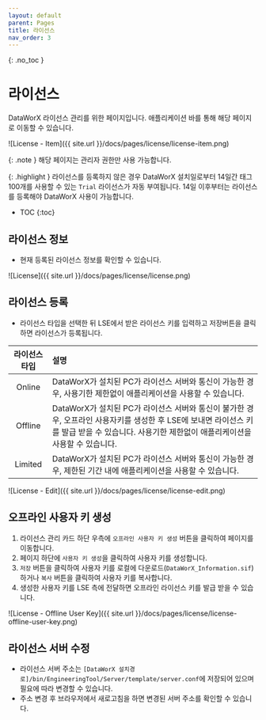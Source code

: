 ```yaml
---
layout: default
parent: Pages
title: 라이선스
nav_order: 3
---
```


{: .no_toc }
# 라이선스
DataWorX 라이선스 관리를 위한 페이지입니다. 애플리케이션 바를 통해 해당 페이지로 이동할 수 있습니다.

![License - Item]({{ site.url }}/docs/pages/license/license-item.png)

{: .note }
해당 페이지는 관리자 권한만 사용 가능합니다.

{: .highlight }
라이선스를 등록하지 않은 경우 DataWorX 설치일로부터 14일간 태그 100개를 사용할 수 있는 `Trial` 라이선스가 자동 부여됩니다. 14일 이후부터는 라이선스를 등록해야 DataWorX 사용이 가능합니다.

- TOC
{:toc}


## 라이선스 정보
- 현재 등록된 라이선스 정보를 확인할 수 있습니다.

![License]({{ site.url }}/docs/pages/license/license.png)


## 라이선스 등록
- 라이선스 타입을 선택한 뒤 LSE에서 받은 라이선스 키를 입력하고 저장버튼을 클릭하면 라이선스가 등록됩니다.

| 라이선스 타입 | 설명         |
| :----------: | :----------- |
| Online       | DataWorX가 설치된 PC가 라이선스 서버와 통신이 가능한 경우, 사용기한 제한없이 애플리케이션을 사용할 수 있습니다. |
| Offline      | DataWorX가 설치된 PC가 라이선스 서버와 통신이 불가한 경우, 오프라인 사용자키를 생성한 후 LSE에 보내면 라이선스 키를 발급 받을 수 있습니다. 사용기한 제한없이 애플리케이션을 사용할 수 있습니다. |
| Limited      | DataWorX가 설치된 PC가 라이선스 서버와 통신이 가능한 경우, 제한된 기간 내에 애플리케이션을 사용할 수 있습니다. |

![License - Edit]({{ site.url }}/docs/pages/license/license-edit.png)


## 오프라인 사용자 키 생성
1. 라이선스 관리 카드 하단 우측에 `오프라인 사용자 키 생성` 버튼을 클릭하여 페이지를 이동합니다.
2. 페이지 하단에 `사용자 키 생성`을 클릭하여 사용자 키를 생성합니다. 
3. `저장` 버튼을 클릭하여 사용자 키를 로컬에 다운로드(`DataWorX_Information.sif`)하거나 `복사` 버튼을 클릭하여 사용자 키를 복사합니다.
4. 생성한 사용자 키를 LSE 측에 전달하면 오프라인 라이선스 키를 발급 받을 수 있습니다.

![License - Offline User Key]({{ site.url }}/docs/pages/license/license-offline-user-key.png)

## 라이선스 서버 수정
- 라이선스 서버 주소는 `[DataWorX 설치경로]/bin/EngineeringTool/Server/template/server.conf`에 저장되어 있으며 필요에 따라 변경할 수 있습니다.
- 주소 변경 후 브라우저에서 새로고침을 하면 변경된 서버 주소를 확인할 수 있습니다. 
